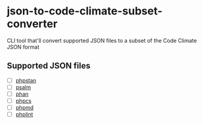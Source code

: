 # json-to-code-climate-subset-converter
CLI tool that'll convert supported JSON files to a subset of the Code Climate JSON format

## Supported JSON files

- [ ] [phpstan](https://github.com/phpstan/phpstan)
- [ ] [psalm](https://github.com/vimeo/psalm)
- [ ] [phan](https://github.com/phan/phan)
- [ ] [phpcs](https://github.com/squizlabs/PHP_CodeSniffer)
- [ ] [phpmd](https://github.com/phpmd/phpmd)
- [ ] [phplint](https://github.com/overtrue/phplint)
